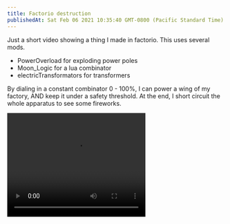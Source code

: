 ```yaml
---
title: Factorio destruction
publishedAt: Sat Feb 06 2021 10:35:40 GMT-0800 (Pacific Standard Time)
---
```


Just a short video showing a thing I made in factorio. This uses several mods.

- PowerOverload for exploding power poles
- Moon_Logic for a lua combinator
- electricTransformators for transformers

By dialing in a constant combinator 0 - 100%, I can power a wing of my factory, AND keep it under a safety threshold. At the end, I short circuit the whole apparatus to see some fireworks.

<video width="320" height="240" controls>
  <source src="factorio.mov" type="video/mp4">
</video>
